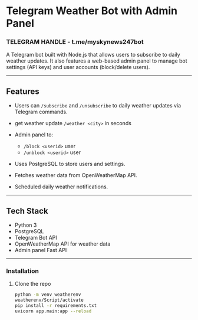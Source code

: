 # Telegram Weather Bot with Admin Panel
### TELEGRAM HANDLE - t.me/myskynews247bot
A Telegram bot built with Node.js that allows users to subscribe to daily weather updates. It also features a web-based admin panel to manage bot settings (API keys) and user accounts (block/delete users).

---

## Features

- Users can `/subscribe` and `/unsubscribe`  to daily weather updates via Telegram commands.
- get weather update `/weather <city>` in seconds
- Admin panel to:
  - `/block <userid>` user
  - `/unblock <userid>` user
  
- Uses PostgreSQL to store users and settings.
- Fetches weather data from OpenWeatherMap API.
- Scheduled daily weather notifications.

---

## Tech Stack

- Python 3
- PostgreSQL
- Telegram Bot API 
- OpenWeatherMap API for weather data
- Admin panel Fast API 

---


### Installation

1. Clone the repo

   ```bash
   python -m venv weatherenv
   weatherenv/Script/activate
   pip install -r requirements.txt
   uvicorn app.main:app --reload
